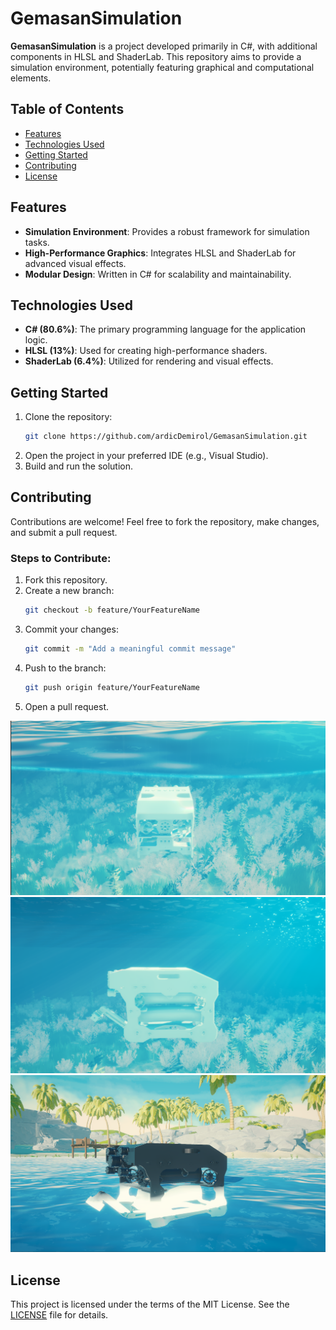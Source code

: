 # GemasanSimulation

**GemasanSimulation** is a project developed primarily in C#, with additional components in HLSL and ShaderLab. This repository aims to provide a simulation environment, potentially featuring graphical and computational elements.

## Table of Contents
- [Features](#features)
- [Technologies Used](#technologies-used)
- [Getting Started](#getting-started)
- [Contributing](#contributing)
- [License](#license)

## Features
- **Simulation Environment**: Provides a robust framework for simulation tasks.
- **High-Performance Graphics**: Integrates HLSL and ShaderLab for advanced visual effects.
- **Modular Design**: Written in C# for scalability and maintainability.

## Technologies Used
- **C# (80.6%)**: The primary programming language for the application logic.
- **HLSL (13%)**: Used for creating high-performance shaders.
- **ShaderLab (6.4%)**: Utilized for rendering and visual effects.

## Getting Started
1. Clone the repository:
   ```bash
   git clone https://github.com/ardicDemirol/GemasanSimulation.git
   ```
2. Open the project in your preferred IDE (e.g., Visual Studio).
3. Build and run the solution.

## Contributing
Contributions are welcome! Feel free to fork the repository, make changes, and submit a pull request.

### Steps to Contribute:
1. Fork this repository.
2. Create a new branch:
   ```bash
   git checkout -b feature/YourFeatureName
   ```
3. Commit your changes:
   ```bash
   git commit -m "Add a meaningful commit message"
   ```
4. Push to the branch:
   ```bash
   git push origin feature/YourFeatureName
   ```
5. Open a pull request.


![1.png](https://github.com/ardicDemirol/GemasanSimulation/raw/9ed62b578cb52ee6489a6e1e9548d621d80aef42/Assets/Prefabs/1.png)
![2.png](https://github.com/ardicDemirol/GemasanSimulation/raw/9ed62b578cb52ee6489a6e1e9548d621d80aef42/Assets/Prefabs/2.png)
![3.png](https://github.com/ardicDemirol/GemasanSimulation/raw/9ed62b578cb52ee6489a6e1e9548d621d80aef42/Assets/Prefabs/3.png)

## License
This project is licensed under the terms of the MIT License. See the [LICENSE](LICENSE) file for details.

